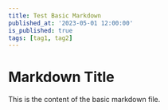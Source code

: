 ```yaml
---
title: Test Basic Markdown
published_at: '2023-05-01 12:00:00'
is_published: true
tags: [tag1, tag2]
---
```

# Markdown Title

This is the content of the basic markdown file.
